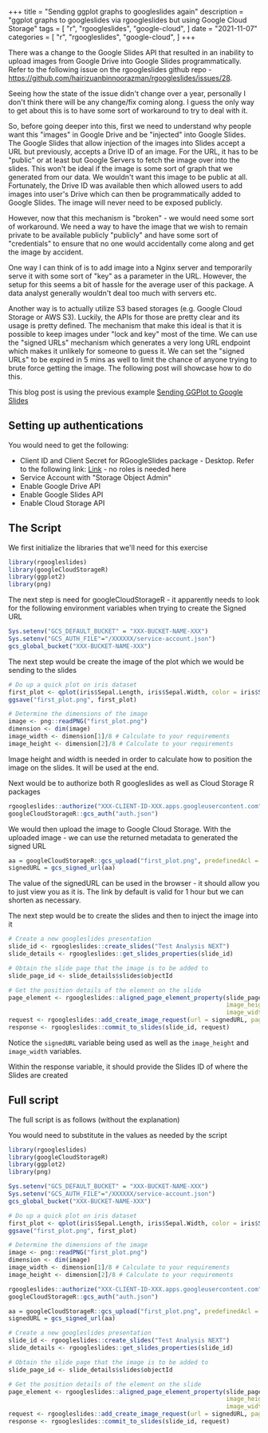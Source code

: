 +++
title = "Sending ggplot graphs to googleslides again"
description = "ggplot graphs to googleslides via rgoogleslides but using Google Cloud Storage"
tags = [
    "r",
    "rgoogleslides",
    "google-cloud",
]
date = "2021-11-07"
categories = [
    "r",
    "rgoogleslides",
    "google-cloud",
]
+++

There was a change to the Google Slides API that resulted in an inability to upload images from Google Drive into Google Slides programmatically. Refer to the following issue on the rgoogleslides github repo - https://github.com/hairizuanbinnoorazman/rgoogleslides/issues/28. 

Seeing how the state of the issue didn't change over a year, personally I don't think there will be any change/fix coming along. I guess the only way to get about this is to have some sort of workaround to try to deal with it.

So, before going deeper into this, first we need to understand why people want this "images" in Google Drive and be "injected" into Google Slides. The Google Slides that allow injection of the images into Slides accept a URL but previously, accepts a Drive ID of an image. For the URL, it has to be "public" or at least but Google Servers to fetch the image over into the slides. This won't be ideal if the image is some sort of graph that we generated from our data. We wouldn't want this image to be public at all. Fortunately, the Drive ID was available then which allowed users to add images into user's Drive which can then be programmatically added to Google Slides. The image will never need to be exposed publicly.

However, now that this mechanism is "broken" - we would need some sort of workaround. We need a way to have the image that we wish to remain private to be available publicly "publicly" and have some sort of "credentials" to ensure that no one would accidentally come along and get the image by accident. 

One way I can think of is to add image into a Nginx server and temporarily serve it with some sort of "key" as a parameter in the URL. However, the setup for this seems a bit of hassle for the average user of this package. A data analyst generally wouldn't deal too much with servers etc.

Another way is to actually utilize S3 based storages (e.g. Google Cloud Storage or AWS S3). Luckily, the APIs for those are pretty clear and its usage is pretty defined. The mechanism that make this ideal is that it is possible to keep images under "lock and key" most of the time. We can use the "signed URLs" mechanism which generates a very long URL endpoint which makes it unlikely for someone to guess it. We can set the "signed URLs" to be expired in 5 mins as well to limit the chance of anyone trying to brute force getting the image. The following post will showcase how to do this. 

This blog post is using the previous example [Sending GGPlot to Google Slides](/sending-ggplot-graphs-to-googleslides/)

## Setting up authentications

You would need to get the following:

- Client ID and Client Secret for RGoogleSlides package - Desktop. Refer to the following link: [Link](/rgoogleslides-using-your-own-account-client-id-and-secret/) - no roles is needed here
- Service Account with "Storage Object Admin"
- Enable Google Drive API
- Enable Google Slides API
- Enable Cloud Storage API

## The Script

We first initialize the libraries that we'll need for this exercise

```R
library(rgoogleslides)
library(googleCloudStorageR)
library(ggplot2)
library(png)
```

The next step is need for googleCloudStorageR - it apparently needs to look for the following environment variables when trying to create the Signed URL

```R
Sys.setenv("GCS_DEFAULT_BUCKET" = "XXX-BUCKET-NAME-XXX")
Sys.setenv("GCS_AUTH_FILE"="/XXXXXX/service-account.json")
gcs_global_bucket("XXX-BUCKET-NAME-XXX")
```

The next step would be create the image of the plot which we would be sending to the slides

```R
# Do up a quick plot on iris dataset
first_plot <- qplot(iris$Sepal.Length, iris$Sepal.Width, color = iris$Species)
ggsave("first_plot.png", first_plot)

# Determine the dimensions of the image
image <- png::readPNG("first_plot.png")
dimension <- dim(image)
image_width <- dimension[1]/8 # Calculate to your requirements
image_height <- dimension[2]/8 # Calculate to your requirements
```

Image height and width is needed in order to calculate how to position the image on the slides. It will be used at the end.

Next would be to authorize both R googleslides as well as Cloud Storage R packages

```R
rgoogleslides::authorize("XXX-CLIENT-ID-XXX.apps.googleusercontent.com", "XXX-CLIENT-KEY-XXX")
googleCloudStorageR::gcs_auth("auth.json")
```

We would then upload the image to Google Cloud Storage. With the uploaded image - we can use the returned metadata to generated the signed URL

```R
aa = googleCloudStorageR::gcs_upload("first_plot.png", predefinedAcl = "bucketLevel")
signedURL = gcs_signed_url(aa)
```

The value of the signedURL can be used in the browser - it should allow you to just view you as it is. The link by default is valid for 1 hour but we can shorten as necessary.

The next step would be to create the slides and then to inject the image into it

```R
# Create a new googleslides presentation
slide_id <- rgoogleslides::create_slides("Test Analysis NEXT")
slide_details <- rgoogleslides::get_slides_properties(slide_id)

# Obtain the slide page that the image is to be added to
slide_page_id <- slide_details$slides$objectId

# Get the position details of the element on the slide
page_element <- rgoogleslides::aligned_page_element_property(slide_page_id,
                                                             image_height = image_height,
                                                             image_width = image_width)
request <- rgoogleslides::add_create_image_request(url = signedURL, page_element_property = page_element)
response <- rgoogleslides::commit_to_slides(slide_id, request)
```

Notice the `signedURL` variable being used as well as the `image_height` and `image_width` variables.

Within the response variable, it should provide the Slides ID of where the Slides are created

## Full script

The full script is as follows (without the explanation)

You would need to substitute in the values as needed by the script

```R
library(rgoogleslides)
library(googleCloudStorageR)
library(ggplot2)
library(png)

Sys.setenv("GCS_DEFAULT_BUCKET" = "XXX-BUCKET-NAME-XXX")
Sys.setenv("GCS_AUTH_FILE"="/XXXXXX/service-account.json")
gcs_global_bucket("XXX-BUCKET-NAME-XXX")

# Do up a quick plot on iris dataset
first_plot <- qplot(iris$Sepal.Length, iris$Sepal.Width, color = iris$Species)
ggsave("first_plot.png", first_plot)

# Determine the dimensions of the image
image <- png::readPNG("first_plot.png")
dimension <- dim(image)
image_width <- dimension[1]/8 # Calculate to your requirements
image_height <- dimension[2]/8 # Calculate to your requirements

rgoogleslides::authorize("XXX-CLIENT-ID-XXX.apps.googleusercontent.com", "XXX-CLIENT-KEY-XXX")
googleCloudStorageR::gcs_auth("auth.json")

aa = googleCloudStorageR::gcs_upload("first_plot.png", predefinedAcl = "bucketLevel")
signedURL = gcs_signed_url(aa)

# Create a new googleslides presentation
slide_id <- rgoogleslides::create_slides("Test Analysis NEXT")
slide_details <- rgoogleslides::get_slides_properties(slide_id)

# Obtain the slide page that the image is to be added to
slide_page_id <- slide_details$slides$objectId

# Get the position details of the element on the slide
page_element <- rgoogleslides::aligned_page_element_property(slide_page_id,
                                                             image_height = image_height,
                                                             image_width = image_width)
request <- rgoogleslides::add_create_image_request(url = signedURL, page_element_property = page_element)
response <- rgoogleslides::commit_to_slides(slide_id, request)
```



